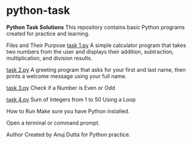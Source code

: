 # python-task
**Python Task Solutions**
This repository contains basic Python programs created for practice and learning.

Files and Their Purpose
<ins>task 1.py</ins>
A simple calculator program that takes two numbers from the user and displays their addition, subtraction, multiplication, and division results.

<ins>task 2.py</ins>
A greeting program that asks for your first and last name, then prints a welcome message using your full name.

<ins>task 3.py</ins>
Check if a Number is Even or Odd

<ins>task 4.py</ins>
Sum of Integers from 1 to 50 Using a Loop

How to Run
Make sure you have Python installed.

Open a terminal or command prompt.


Author
Created by Anuj Dutta for Python practice.
